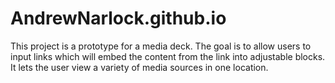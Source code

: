 # AndrewNarlock.github.io

This project is a prototype for a media deck. The goal is to allow users to input 
links which will embed the content from the link into adjustable blocks. It lets
the user view a variety of media sources in one location.
